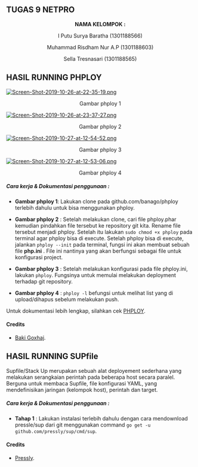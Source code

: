 ## TUGAS 9 NETPRO ##

<p align="center"
  <a><strong>  NAMA KELOMPOK :  </strong></a> 
</p>
<p align="center">
  <a>  I Putu Surya Baratha (1301188566)  </a> 
</p> 

<p align="center">
  <a>  Muhammad Risdham Nur A.P (1301188603)  </a> 
</p>

<p align="center">
  <a>  Sella Tresnasari  (1301188565)  </a> 
</p> 

## HASIL RUNNING PHPLOY ##

[![Screen-Shot-2019-10-26-at-22-35-19.png](https://i.postimg.cc/HWJSN4sL/Screen-Shot-2019-10-26-at-22-35-19.png)](https://postimg.cc/7bkMGzzv)

<p align="center">
  <a> Gambar phploy 1 </a>
</p>

[![Screen-Shot-2019-10-26-at-23-37-27.png](https://i.postimg.cc/KYqNq46L/Screen-Shot-2019-10-26-at-23-37-27.png)](https://postimg.cc/SX9CjQNN)

<p align="center">
  <a> Gambar phploy 2 </a>
</p>

[![Screen-Shot-2019-10-27-at-12-54-52.png](https://i.postimg.cc/8kxVXmMp/Screen-Shot-2019-10-27-at-12-54-52.png)](https://postimg.cc/t7dfYPBw)

<p align="center">
  <a> Gambar phploy 3 </a>
</p>

[![Screen-Shot-2019-10-27-at-12-53-06.png](https://i.postimg.cc/rpMVnw18/Screen-Shot-2019-10-27-at-12-53-06.png)](https://postimg.cc/Bj7fts7y)

<p align="center">
  <a> Gambar phploy 4 </a>
</p>

##### Cara kerja & Dokumentasi penggunaan : #####

* __Gambar phploy 1__: Lakukan clone pada github.com/banago/phploy terlebih dahulu untuk bisa menggunakan phploy. 

* __Gambar phploy 2__ : Setelah melakukan clone, cari file phploy.phar kemudian pindahkan file tersebut ke repository git kita. Rename file tersebut menjadi phploy. Setelah itu lakukan `sudo chmod +x phploy` pada terminal agar phploy bisa di execute. Setelah phploy bisa di execute, jalankan `phploy --init` pada terminal, fungsi ini akan membuat sebuah file __php.ini__ . File ini nantinya yang akan berfungsi sebagai file untuk konfigurasi project.

* __Gambar phploy 3__ : Setelah melakukan konfigurasi pada file phploy.ini, lakukan `phploy`. Fungsinya untuk memulai melakukan deployment terhadap git repository.

* __Gambar phploy 4__ : `phploy -l` befungsi untuk melihat list yang di upload/dihapus sebelum melakukan push.

Untuk dokumentasi lebih lengkap, silahkan cek [PHPLOY](https://github.com/banago/phploy).

#### Credits ####
* [Baki Goxhaj](https://github.com/banago).

## HASIL RUNNING SUPfile ##

Supfile/Stack Up merupakan sebuah alat deployement sederhana yang melakukan serangkaian perintah pada beberapa host secara paralel. Berguna untuk membaca Supfile, file konfigurasi YAML, yang mendefinisikan jaringan (kelompok host), perintah dan target.

##### Cara kerja & Dokumentasi penggunaan : #####

* __Tahap 1__ : Lakukan instalasi terlebih dahulu dengan cara mendownload pressle/sup dari git menggunakan command `go get -u github.com/pressly/sup/cmd/sup`.

#### Credits ####
* [Pressly](https://github.com/pressly).





